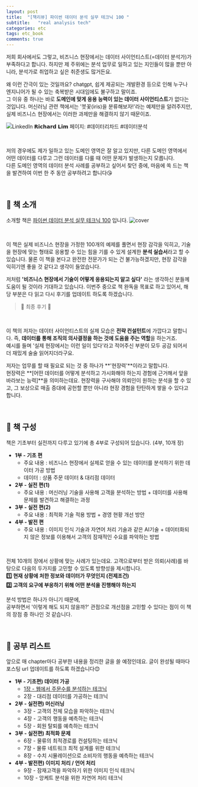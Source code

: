 ```yaml
---
layout: post
title:  "[책리뷰] 파이썬 데이터 분석 실무 테크닉 100 "
subtitle:   "real analysis tech"
categories: etc
tags: etc_book 
comments: true
---
```


저희 회사에서도 그렇고, 비즈니스 현장에서는 데이터 사이언티스트(=데이터 분석가)가 부족하다고 합니다. 하지만 제 주위에는 분석 업무로 일하고 있는 지인들이 많을 뿐만 아니라, 분석가로 취업하고 싶은 취준생도 많거든요.

왜 이런 간극이 있는 것일까요? chatgpt, 쉽게 제공되는 개발환경 등으로 인해 누구나 엔지니어가 될 수 있는 축복받은 시대임에도 불구하고 말이죠. <br>
그 이유 중 하나는 바로 **도메인에 맞게 응용 능력이 있는 데이터 사이언티스트**가 없다는 것입니다. 머신러닝 관련 책에서는 '붓꽃(iris)을 분류해보자!'라는 예제만을 알려주지만, 실제 비즈니스 현장에서는 이러한 과제만을 해결하지 않기 때문이죠.

![LinkedIn 𝗥𝗶𝗰𝗵𝗮𝗿𝗱 𝗟𝗶𝗺 페이지: #데이터리차드 #데이터분석](https://media.licdn.com/dms/image/C5622AQE7t1zIRfWtfA/feedshare-shrink_2048_1536/0/1656975530079?e=2147483647&v=beta&t=OhXRtW4H4V_BPsua2UuJnNrjfGByCiXUzcweH3_6-LU)

<br>

저의 경우에도 제가 일하고 있는 도메인 영역은 잘 알고 있지만, 다른 도메인 영역에서 어떤 데이터를 다루고 그런 데이터를 다룰 때 어떤 문제가 발생하는지 모릅니다. <br>
다른 도메인 영역의 데이터 분석 사례를 공부하고 싶어서 찾던 중에, 마음에 쏙 드는 책을 발견하여 이번 한 주 동안 공부하려고 합니다😘

<br>

## 📗 책 소개

소개할 책은 [파이썬 데이터 분석 실무 테크닉 100](https://www.yes24.com/Product/Goods/91302724) 입니다.
![cover](https://github.com/wikibook/pyda100/raw/master/cover.jpg)

<br>

이 책은 실제 비즈니스 현장을 가정한 100개의 예제를 풀면서 현장 감각을 익히고, 기술을 현장에 맞는 형태로 응용할 수 있는 힘을 기를 수 있게 설계한 **분석 실습서**라고 할 수 있습니다. 물론 이 책을 본다고 완전한 전문가가 되는 건 불가능하겠지만, 현장 감각을 익히기엔 좋을 것 같다고 생각이 들었습니다. 

저처럼 **'비즈니스 현장에서 기술이 어떻게 응용되는지 알고 싶다'** 라는 생각하신 분들께 도움이 될 것이라 기대하고 있습니다. 이번주 중으로 책 완독을 목표로 하고 있어서, 해당 부분은 다 읽고 다시 후기를 업데이트 하도록 하겠습니다.
> 📌 최종 후기 📌
> 

<br>

이 책의 저자는 데이터 사이언티스트의 실제 모습은 **전략 컨설턴트**에 가깝다고 말합니다. 즉, **데이터를 통해 조직의 의사결정을 하는 것에 도움을 주는 역할**을 하는거죠. <br>
예시를 들며 '실제 현장에서는 이런 일이 있다'라고 적어주신 부분이 모두 공감 되어서 더 재밌게 술술 읽어지더라구요. 

저자는 업무를 할 때 필요로 되는 것 중 하나가 **'현장력'**이라고 말합니다. <br>
현장력은 **[어떤 데이터를 어떻게 분석하고 가시화해야 하는지 경험에 근거해서 앞을 바라보는 능력]**을 의미하는데요. 현장력을 구사해야 의뢰인이 원하는 분석을 할 수 있고, 그 보상으로 매출 증대에 공헌할 뿐만 아니라 현장 경험을 탄탄하게 쌓을 수 있다고 합니다.

<br>

## 📕 책 구성

책은 기초부터 실전까지 다루고 있기에 총 4부로 구성되어 있습니다. (4부, 10개 장)

* **1부 - 기초 편**
	* 주요 내용 : 비즈니스 현장에서 실제로 얻을 수 있는 데이터를 분석하기 위한 데이터 가공 방법
	* 데이터 : 상품 주문 데이터 & 대리점 데이터
* **2부 - 실전 편(1)**
	* 주요 내용 : 머신러닝 기술을 사용해 고객을 분석하는 방법 + 데이터를 사용해 문제를 발견하고 해결하는 과정
* **3부 - 실전 편(2)**
	* 주요 내용 : 최적화 기술 적용 방법 + 경영 현황 개선 방안
* **4부 - 발전 편**
	* 주요 내용 : 이미지 인식 기술과 자연어 처리 기술과 같은 AI기술 + 데이터화되지 않은 정보를 이용해서 고객의 잠재적인 수요를 파악하는 방법

<br>

전체 10개의 장에서 상황에 맞는 사례가 있는데요. 고객으로부터 받은 의뢰(사례)를 바탕으로 다음의 두가지를 고민할 수 있도록 방향성을 제시합니다. <br>
**1️⃣ 현재 상황에 처한 정보와 데이터가 무엇인지 (전제조건) <br>
2️⃣ 고객의 요구에 부응하기 위해 어떤 분석을 진행해야 하는지**

분석 방법은 하나가 아니기 때문에, <br>
공부하면서 '이렇게 해도 되지 않을까?' 관점으로 개선점을 고민할 수 있다는 점이 이 책의 장점 중 하나인 것 같습니다.

<br>

## 📘 공부 리스트
앞으로 매 chapter마다 공부한 내용을 정리한 글을 쓸 예정인데요. 글이 완성될 때마다 포스팅 url 업데이트를 하도록 하겠습니다😊

* **1부 - 기초편) 데이터 가공**
	* [1장 - 웹에서 주문수를 분석하는 테크닉](https://github.com/ysjang0926/Study_Book/blob/main/Python%20Data%20Analysis%20Practice%20Techniques%20100/%ED%8C%8C%EC%9D%B4%EC%8D%AC%20%EB%8D%B0%EC%9D%B4%ED%84%B0%EB%B6%84%EC%84%9D%20%EC%8B%A4%EB%AC%B4%20%ED%85%8C%ED%81%AC%EB%8B%89%20100%20-%201%EC%9E%A5.ipynb)
	* 2장 - 대리점 데이터를 가공하는 테크닉
* **2부 - 실전편) 머신러닝**
	* 3장 - 고객의 전체 모습을 파악하는 테크닉 
	* 4장 - 고객의 행동을 예측하는 테크닉
	* 5장 - 회원 탈퇴를 예측하는 테크닉
* **3부 - 실전편) 최적화 문제**
	* 6장 - 물류의 최적경로를 컨설팅하는 테크닉
 	* 7장 - 물류 네트워크 최적 설계를 위한 테크닉
  	* 8장 - 수치 시뮬레이션으로 소비자의 행동을 예측하는 테크닉 
* **4부 - 발전편) 이미지 처리 / 언어 처리**
	* 9장 - 잠재고객을 파악하기 위한 이미지 인식 테크닉
 	* 10장 - 앙케트 분석을 위한 자연어 처리 테크닉  


